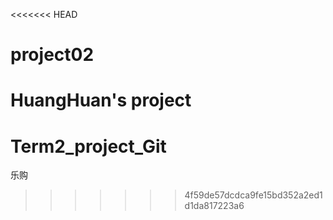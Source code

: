 <<<<<<< HEAD
# project02
HuangHuan's project
=======
# Term2_project_Git
乐购
>>>>>>> 4f59de57dcdca9fe15bd352a2ed1d1da817223a6
